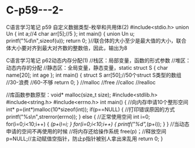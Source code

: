 # C-p59---2-
C语言学习笔记 p59 自定义数据类型-枚举和共用体(2)
#include<stdio.h>
union Un
{
    int a;//4
    char arr[5];//5
};
int main()
{
    union Un u;
    printf("%d\n",sizeof(u));
    return 0;
}//联合体的大小至少是最大值的大小，联合体大小要对齐到最大对齐数的整数倍，因此，输出为8



C语言学习笔记 p62动态内存分配(1)
//栈区：局部变量，函数的形式参数
//堆区：动态内存的分配
//静态区：全局变量，静态变量，static
struct S
{
    char name[20];
    int age
};
int main()
{
    struct S arr[50];//50个struct S类型的数组
    //30-浪费
    //60-不够
    return 0;
}
//malloc
//free
//calloc
//realloc

//库函数参数原型：void* malloc(size_t size);
#include<stdlib.h>
#include<string.h>
#include<errno.h>
int main()
{
    //向内存申请10个整形空间
    int* p=(int*)malloc(10*sizeof(int));
    if(p==NULL)
    {
        //打印错误原因的方式
        printf("%s\n",strerror(errno));
    }
    else
    {
        //正常使用空间
        int i=0;
        for(i=0;i<10;i++)
        {
            *(p+i)=i;
        }
        for(i=0;i<10;i++)
        {
            printf("%d",*(p+i));
        }
    }
    //当动态申请的空间不再使用的时候
    //将内存还给操作系统
    free(p)；//释放空间
    p=NULL;//主动赋值空指针，防止p指针被别人拿出来乱用
    return 0;
}
